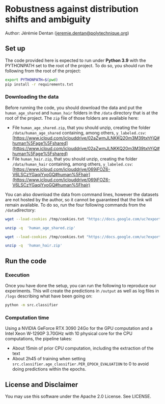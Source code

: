 # Robustness against distribution shifts and ambiguity

Author: Jérémie Dentan ([jeremie.dentan@polytechnique.org](mailto:jeremie.dentan@polytechnique.org))

## Set up

The code provided here is expected to run under **Python 3.9** with the PYTHONPATH set to the root of the project. To do so, you should run the following from the root of the project:

```bash
export PYTHONPATH=$(pwd)
pip install -r requirements.txt
```

### Downloading the data

Before running the code, you should download the data and put the `human_age_shared` and `human_hair` folders in the `/data` directory that is at the root of the project. The `zip` file of those folders are available here:

- File `human_age_shared.zip`, that you should unzip, creating the folder `/data/human_age_shared` containing, among others, `y_labeled.csv`: [https://www.icloud.com/iclouddrive/02aZwmJLNKKQ20m3M39txhYjQ#human%5Fage%5Fshared](https://www.icloud.com/iclouddrive/02aZwmJLNKKQ20m3M39txhYjQ#human%5Fage%5Fshared)
- File `human_hair.zip`, that you should unzip, creating the folder `/data/human_hair` containing, among others, `y_labeled.csv`: [https://www.icloud.com/iclouddrive/069iFOZ6-V6LSCzYGaqiYyoGQ#human%5Fhair](https://www.icloud.com/iclouddrive/069iFOZ6-V6LSCzYGaqiYyoGQ#human%5Fhair)

You can also download the data from command lines, however the datasets are not hosted by the author, so it cannot be guaranteed that the link will remain available. To do so, run the four following commands from the `/data`directory:

```bash
wget --load-cookies /tmp/cookies.txt "https://docs.google.com/uc?export=download&confirm=$(wget --quiet --save-cookies /tmp/cookies.txt --keep-session-cookies --no-check-certificate 'https://docs.google.com/uc?export=download&id=17pzoXHnPJwxyKaNEF7JdwkkVwW0IotN-' -O- | sed -rn 's/.*confirm=([0-9A-Za-z_]+).*/\1\n/p')&id=17pzoXHnPJwxyKaNEF7JdwkkVwW0IotN-" -O human_age_shared.zip && rm -rf /tmp/cookies.txt

unzip -q  'human_age_shared.zip'

wget --load-cookies /tmp/cookies.txt "https://docs.google.com/uc?export=download&confirm=$(wget --quiet --save-cookies /tmp/cookies.txt --keep-session-cookies --no-check-certificate 'https://docs.google.com/uc?export=download&id=12VpKhiDVXCMiiak90wpPxF_r6nT_LPC0' -O- | sed -rn 's/.*confirm=([0-9A-Za-z_]+).*/\1\n/p')&id=12VpKhiDVXCMiiak90wpPxF_r6nT_LPC0" -O human_hair.zip && rm -rf /tmp/cookies.txt

unzip -q  'human_hair.zip'
```

## Run the code

### Execution

Once you have done the setup, you can run the following to reproduce our experiments. This will create the predictions in `/output` as well as log files in `/logs` describing what have been going on:

```bash
python -m src.classifier
```

### Computation time

Using a NVIDIA GeForce RTX 3090 24Go for the GPU computation and a  Intel Xeon W-1290P 3.70GHz with 10 physical core for the CPU computations, the pipeline takes:

- About 15min of prior CPU computation, including the extraction of the text
- About 2h45 of training when setting `src.classifier.age_classifier.PER_EPOCH_EVALUATION` to 0 to avoid doing predictions within the epochs.

## License and Disclaimer

You may use this software under the Apache 2.0 License. See LICENSE.
